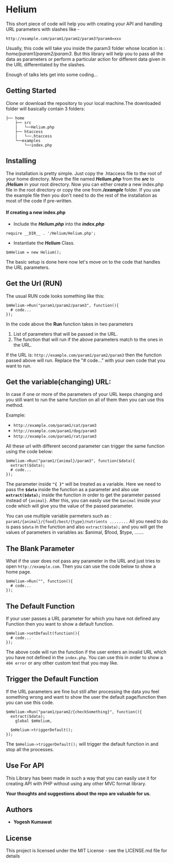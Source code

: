 # Helium

This short piece of code will help you with creating your API and handling URL parameters with slashes like - 
```
http://example.com/param1/param2/param3?param4=xxx
```
Usually, this code will take you inside the param3 folder whose location is : *home/param1/param2/param3*.
But this library will help you to pass all the data as parameters or perform a particular action for different data given in the URL differentiated by the slashes.

Enough of talks lets get into some coding...


## Getting Started

Clone or download the repository to your local machine.The downloaded  folder will basically contain 3 folders:
```
├── home
    ├── src
    |   └──Helium.php
    ├── htaccess
    |   └──.htaccess
    └──examples
        └──index.php
```

## Installing

The installation is pretty simple. Just copy the .htaccess file to the root of your home directory. Move the file named __*Helium.php*__ from the __*src*__ to __*/Helium*__ in your root directory. Now you can either create a new index.php file in the root directory or copy the one from __*/example*__ folder. If you use the example file then you don't need to do the rest of the installation as most of the code if pre-written.

   #### If creating a new index.php
   
- Include the __*Helium.php*__ into the __*index.php*__
```
require __DIR__ . '/Helium/Helium.php';
```

- Instantiate the __*Helium*__ Class.
```
$mHelium = new Helium();
```
The basic setup is done here now let's move on to the code that handles the URL parameters.


## Get the Url (RUN)

The usual RUN code looks something like this:

```
$mHelium->Run("param1/param2/param3", function(){
  # code...
});
```
In the code above the __Run__ function takes in two parameters 
1. List of parameters that will be passed in the URL.
2. The function that will run if the above parameters match to the ones in the URL.

If the URL is: `http://example.com/param1/param2/param3` then the function passed above will run. Replace the "# code..." with your own code that you want to run. 


## Get the variable(changing) URL:

In case if one or more of the parameters of your URL keeps changing and you still want to run the same function on all of them then you can use this method.

Example: 
- `http://example.com/param1/cat/param3`
- `http://example.com/param1/dog/param3`
- `http://example.com/param1/rat/param3`

All these url with different second parameter can trigger the same function using the code below:

```
$mHelium->Run("param1/{animal}/param3", function($data){
  extract($data);
  # code...
});
```
The parameter inside __`"{ }"`__ will be treated as a variable. Here we need to pass the __`$data`__ inside the function as a parameter
and also use __`extract($data);`__ inside the function in order to get the parameter passed instead of `{animal}`.
After this, you can easily use the `$animal` inside your code which will give you the value of the passed parameter.

You can use multiple variable parmeters such as : `param1/{animal}/{food}/best/{type}/nutrients ........`
All you need to do is pass `$data` in the function and also `extract($data);` and you will get the values of parameters in variables as: $animal, $food, $type, .......


## The Blank Parameter

What if the user does not pass any parameter in the URL and just tries to open `http://example.com`.
Then you can use the code below to show a home page.

```
$mHelium->Run("", function(){
  # code...
});
```

## The Default Function

If your user passes a URL parameter for which you have not defined any Function then you want to show a default function.

```
$mHelium->setDefault(function(){
  # code...
});
```

The above code will run the function if the user enters an invalid URL which you have not defined in the `index.php`. You can use this in order to show a `404 error` or any other custom text that you may like.


## Trigger the Default Function

If the URL parameters are fine but still after processing the data you feel something wrong and want to show the user the default page/function then you can use this code.

```
$mHelium->Run("param1/param2/{checkSomething}", function(){
  extract($data);
    global $mHelium,
  
  $mHelium->triggerDefault();
});
```

The `$mHelium->triggerDefault();` will trigger the default function in and stop all the processes.

## Use For API

This Library has been made in such a way that you can easily use it for creating API with PHP without using any other MVC format library.

__Your thoughts and suggestions about the repo are valuable for us.__



## Authors

* **Yogesh Kumawat** 



## License

This project is licensed under the MIT License - see the LICENSE.md file for details


